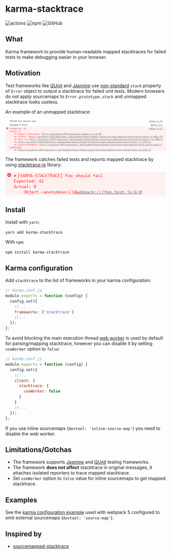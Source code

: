 # karma-stacktrace

![actions](https://github.com/sergei-startsev/karma-stacktrace/workflows/Node%20CI/badge.svg)
![npm](https://img.shields.io/npm/v/karma-stacktrace)
![GitHub](https://img.shields.io/github/license/sergei-startsev/karma-stacktrace)

## What

Karma framework to provide human-readable mapped stacktraces for failed tests to make debugging easier in your browser.

## Motivation

Test frameworks like [QUnit](https://qunitjs.com/) and [Jasmine](http://jasmine.github.io/) use [non-standard](https://developer.mozilla.org/en-US/docs/Web/JavaScript/Reference/Global_Objects/Error/Stack) `stack` property of `Error` object to output a stacktrace for failed unit tests.
Modern browsers do not apply sourcemaps to `Error.prototype.stack` and unmapped stacktrace looks useless.

An example of an unmapped stacktrace:

![Original stacktrace](./stacktrace-original.png 'Original stacktrace')

The framework catches failed tests and reports mapped stacktrace by using [stacktrace-js](https://www.stacktracejs.com/) library:

![Mapped stacktrace](./stacktrace-mapped.png 'Mapped stacktrace')

## Install

Install with `yarn`:

`yarn add karma-stacktrace`

With `npm`:

`npm install karma-stacktrace`

## Karma configuration

Add `stacktrace` to the list of frameworks in your karma configuration:

```js
// karma.conf.js
module.exports = function (config) {
  config.set({
    //...
    frameworks: ['stacktrace']
    //...
  });
};
```

To avoid blocking the main execution thread [web worker](https://developer.mozilla.org/en-US/docs/Web/API/Web_Workers_API) is used by default for parsing/mapping stacktrace,
however you can disable it by setting `useWorker` option to `false`:

```js
// karma.conf.js
module.exports = function (config) {
  config.set({
    //...
    client: {
      stacktrace: {
        useWorker: false
      }
    }
    //...
  });
};
```

If you use inline sourcemaps (`devtool: 'inline-source-map'`) you need to disable the web worker.

## Limitations/Gotchas

- The framework supports [Jasmine](http://jasmine.github.io/) and [QUnit](https://qunitjs.com/) testing frameworks.
- The framework **does not affect** stacktrace in original messages, it attaches isolated reporters to trace mapped stacktrace.
- Set `useWorker` option to `false` value for inline sourcemaps to get mapped stacktrace.

## Examples

See the [karma configuration example](https://github.com/sergei-startsev/karma-stacktrace/tree/master/examples) used with webpack 5 configured to emit external sourcemaps (`devtool: 'source-map'`).

## Inspired by

- [sourcemapped-stacktrace](https://github.com/novocaine/sourcemapped-stacktrace)
